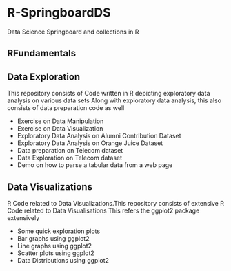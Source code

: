 # R-SpringboardDS
Data Science Springboard and collections in R

## RFundamentals

## Data Exploration
This repository consists of Code written in R depicting exploratory data analysis on various data sets Along with exploratory data analysis, this also consists of data preparation code as well

* Exercise on Data Manipulation
* Exercise on Data Visualization
* Exploratory Data Analysis on Alumni Contribution Dataset
* Exploratory Data Analysis on Orange Juice Dataset
* Data preparation on Telecom dataset
* Data Exploration on Telecom dataset
* Demo on how to parse a tabular data from a web page

## Data Visualizations
R Code related to Data Visualizations.This repository consists of extensive R Code related to Data Visualisations This refers the ggplot2 package extensively

* Some quick exploration plots
* Bar graphs using ggplot2
* Line graphs using ggplot2
* Scatter plots using ggplot2
* Data Distributions using ggplot2
